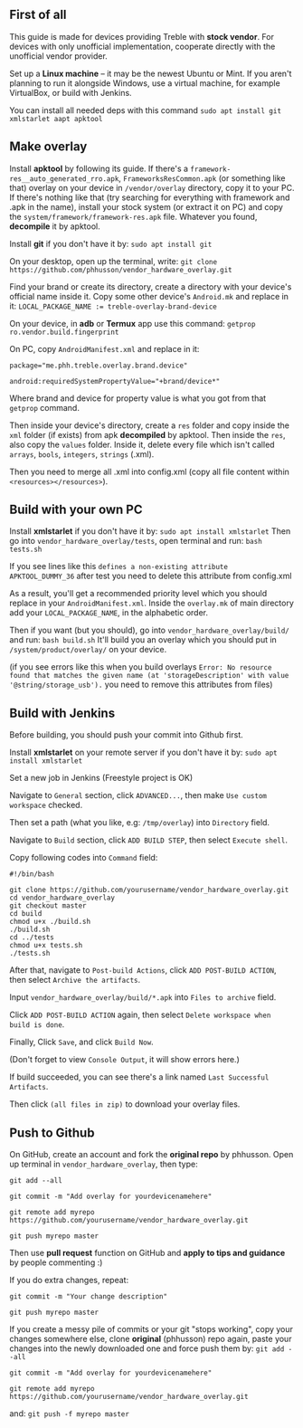 ## First of all
This guide is made for devices providing Treble with **stock vendor**. For devices with only unofficial implementation, cooperate directly with the unofficial vendor provider.

Set up a **Linux machine** – it may be the newest Ubuntu or Mint. If you aren't planning to run it alongside Windows, use a virtual machine, for example VirtualBox, or build with Jenkins.

You can install all needed deps with this command `sudo apt install git xmlstarlet aapt apktool`

## Make overlay

Install **apktool** by following its guide.
If there's a `framework-res__auto_generated_rro.apk`, `FrameworksResCommon.apk` (or something like that) overlay on your device in `/vendor/overlay` directory, copy it to your PC. If there's nothing like that (try searching for everything with framework and .apk in the name), install your stock system (or extract it on PC) and copy the `system/framework/framework-res.apk` file.
Whatever you found, **decompile** it by apktool.

Install **git** if you don't have it by:
`sudo apt install git`

On your desktop, open up the terminal, write:
`git clone https://github.com/phhusson/vendor_hardware_overlay.git`

Find your brand or create its directory, create a directory with your device's official name inside it. Copy some other device's `Android.mk` and replace in it:
`LOCAL_PACKAGE_NAME := treble-overlay-brand-device`

On your device, in **adb** or **Termux** app use this command:
`getprop ro.vendor.build.fingerprint`

On PC, copy `AndroidManifest.xml` and replace in it:

`package="me.phh.treble.overlay.brand.device"`

`android:requiredSystemPropertyValue="+brand/device*"`

Where brand and device for property value is what you got from that `getprop` command.

Then inside your device's directory, create a `res` folder and copy inside the `xml` folder (if exists) from apk **decompiled** by apktool. Then inside the `res`, also copy the `values` folder. Inside it, delete every file which isn't called `arrays`, `bools`, `integers`, `strings` (.xml).

Then you need to merge all .xml into config.xml (copy all file content within `<resources></resources>`).

## Build with your own PC

Install **xmlstarlet** if you don't have it by:
`sudo apt install xmlstarlet`
Then go into `vendor_hardware_overlay/tests`, open terminal and run:
`bash tests.sh`

If you see lines like this `defines a non-existing attribute APKTOOL_DUMMY_36` after test you need to delete this attribute from config.xml

As a result, you'll get a recommended priority level which you should replace in your `AndroidManifest.xml`.
Inside the `overlay.mk` of main directory add your `LOCAL_PACKAGE_NAME`, in the alphabetic order.

Then if you want (but you should), go into `vendor_hardware_overlay/build/` and run:
`bash build.sh`
It'll build you an overlay which you should put in `/system/product/overlay/` on your device.

(if you see errors like this when you build overlays `Error: No resource found that matches the given name (at 'storageDescription' with value '@string/storage_usb').` you need to remove this attributes from files)

## Build with Jenkins

Before building, you should push your commit into Github first.

Install **xmlstarlet** on your remote server if you don't have it by:
`sudo apt install xmlstarlet`

Set a new job in Jenkins (Freestyle project is OK)

Navigate to `General` section, click `ADVANCED...`, then make `Use custom workspace` checked.

Then set a path (what you like, e.g: `/tmp/overlay`) into `Directory` field.

Navigate to `Build` section, click `ADD BUILD STEP`, then select `Execute shell`.

Copy following codes into `Command` field:

```shell
#!/bin/bash

git clone https://github.com/yourusername/vendor_hardware_overlay.git
cd vendor_hardware_overlay
git checkout master
cd build
chmod u+x ./build.sh
./build.sh
cd ../tests
chmod u+x tests.sh
./tests.sh
```

After that, navigate to `Post-build Actions`, click `ADD POST-BUILD ACTION`, then select `Archive the artifacts`.

Input `vendor_hardware_overlay/build/*.apk` into `Files to archive` field.

Click `ADD POST-BUILD ACTION` again, then select `Delete workspace when build is done`.

Finally, Click `Save`, and click `Build Now`.

(Don't forget to view `Console Output`, it will show errors here.)

If build succeeded, you can see there's a link named `Last Successful Artifacts`.

Then click `(all files in zip)` to download your overlay files.

## Push to Github

On GitHub, create an account and fork the **original repo** by phhusson.
Open up terminal in `vendor_hardware_overlay`, then type:

`git add --all`

`git commit -m "Add overlay for yourdevicenamehere"`

`git remote add myrepo https://github.com/yourusername/vendor_hardware_overlay.git`

`git push myrepo master`


Then use **pull request** function on GitHub and **apply to tips and guidance** by people commenting :)

If you do extra changes, repeat:

`git commit -m "Your change description"`

`git push myrepo master`

If you create a messy pile of commits or your git "stops working", copy your changes somewhere else, clone **original** (phhusson) repo again, paste your changes into the newly downloaded one and force push them by:
`git add --all`

`git commit -m "Add overlay for yourdevicenamehere"`

`git remote add myrepo https://github.com/yourusername/vendor_hardware_overlay.git`

and: `git push -f myrepo master`